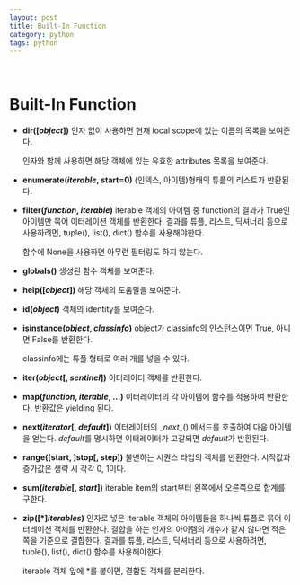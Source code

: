 ```yaml
---
layout: post
title: Built-In Function
category: python
tags: python
---
```


&nbsp;

# Built-In Function

- **dir([*object*])**
  인자 없이 사용하면 현재 local scope에 있는 이름의 목록을 보여준다.

  인자와 함께 사용하면 해당 객체에 있는 유효한 attributes 목록을 보여준다.

- **enumerate(*iterable*, start=0)**
  (인텍스, 아이템)형태의 튜플의 리스트가 반환된다.

- **filter(*function*, *iterable*)**
  iterable 객체의 아이템 중 function의 결과가 True인 아이템만 묶어 이터레이션 객체를 반환한다. 결과를 튜플, 리스트, 딕셔너리 등으로 사용하려면, tuple(), list(), dict() 함수를 사용해야한다.

  함수에 None을 사용하면 아무런 필터링도 하지 않는다.

- **globals()**
  생성된 함수 객체를 보여준다.

- **help([*object*])**
  해당 객체의 도움말을 보여준다.

- **id(*object*)**
  객체의 identity를 보여준다.

- **isinstance(*object*, *classinfo*)**
  object가 classinfo의 인스턴스이면 True, 아니면 False를 반환한다.

  classinfo에는 튜플 형태로 여러 개를 넣을 수 있다.

- **iter(*object*[, *sentinel*])**
  이터레이터 객체를 반환한다.

- **map(*function*, *iterable*, ...)**
  이터레이터의 각 아이템에 함수를 적용하여 반환한다. 반환값은 yielding 된다.

- **next(*iterator*[, *default*])**
  이터레이터의 \__next\__() 메서드를 호출하여 다음 아이템을 얻는다. *default*를 명시하면 이터레이터가 고갈되면 *default*가 반환된다.

- **range([start, ]stop[, step])**
  불변하는 시퀀스 타입의 객체를 반환한다. 시작값과 증가값은 생략 시 각각 0, 1이다.

- **sum(*iterable*[, *start*])**
  iterable item의 start부터 왼쪽에서 오른쪽으로 합계를 구한다.

- **zip([\*]*iterables*)**
  인자로 넣은 iterable 객체의 아이템들을 하나씩 튜플로 묶어 이터레이션 객체를 반환한다. 결합을 하는 인자의 아이템의 개수가 같지 않다면 적은 쪽을 기준으로 결합한다. 결과를 튜플, 리스트, 딕셔너리 등으로 사용하려면, tuple(), list(), dict() 함수를 사용해야한다.

  iterable 객체 앞에 *를 붙이면, 결합된 객체를 분리한다.

